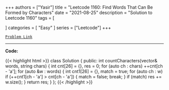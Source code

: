 
+++
authors = ["Yasir"]
title = "Leetcode 1160: Find Words That Can Be Formed by Characters"
date = "2021-08-25"
description = "Solution to Leetcode 1160"
tags = [
    
]
categories = [
    "Easy"
]
series = ["Leetcode"]
+++



[`Problem Link`](https://leetcode.com/problems/find-words-that-can-be-formed-by-characters/description/)

---

**Code:**

{{< highlight html >}}
class Solution {
public:
    int countCharacters(vector<string>& words, string chars) {
        int cnt[26] = {}, res = 0;
        for (auto ch : chars) 
            ++cnt[ch - 'a'];
        for (auto &w : words) {
            int cnt1[26] = {}, match = true;
            for (auto ch : w)
            if (++cnt1[ch - 'a'] > cnt[ch - 'a']) {
                match = false;
                break;
            }
            if (match) 
                res += w.size();
        }
        return res;
    }
};
{{< /highlight >}}

